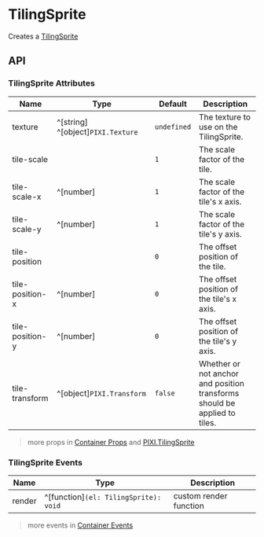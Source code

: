 # TilingSprite

Creates a [TilingSprite](https://pixijs.download/release/docs/PIXI.TilingSprite.html)

<demo src="./demo/tiling-sprite.vue" />

## API

### TilingSprite Attributes

| Name | Type | Default | Description |
| --- | --- | --- | --- |
| texture | ^[string] ^[object]`PIXI.Texture` | `undefined` | The texture to use on the TilingSprite. |
| tile-scale | <api-point /> | `1` | The scale factor of the tile. |
| tile-scale-x | ^[number] | `1` | The scale factor of the tile's x axis. |
| tile-scale-y | ^[number] | `1` | The scale factor of the tile's y axis. |
| tile-position | <api-point /> | `0` | The offset position of the tile. |
| tile-position-x | ^[number] | `0` | The offset position of the tile's x axis. |
| tile-position-y | ^[number] | `0` | The offset position of the tile's y axis. |
| tile-transform | ^[object]`PIXI.Transform` | `false` | Whether or not anchor and position transforms should be applied to tiles. |

> more props in [Container Props](/guide/elements/container/#container-props) and [PIXI.TilingSprite](https://pixijs.download/release/docs/PIXI.TilingSprite.html)

### TilingSprite Events

| Name | Type | Description |
| --- | --- | --- |
| render | ^[function]`(el: TilingSprite): void` | custom render function |

> more events in [Container Events](/guide/elements/container/#container-events)

